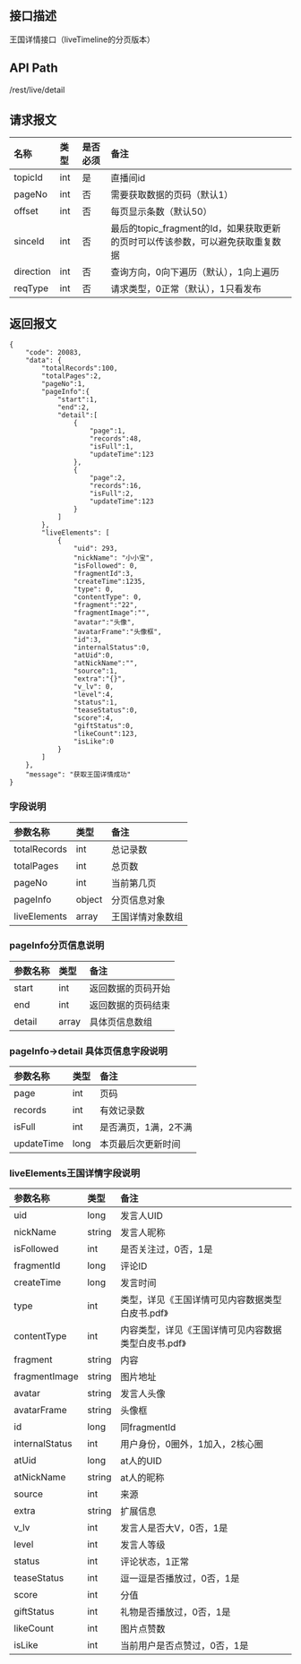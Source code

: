 ## 接口描述
王国详情接口（liveTimeline的分页版本）

## API Path
/rest/live/detail

## 请求报文
|名称|类型|是否必须|备注|
|:-|:-|:-|:-|
|topicId|int|是|直播间id|
|pageNo|int|否|需要获取数据的页码（默认1）|
|offset|int|否|每页显示条数（默认50）|
|sinceId|int|否|最后的topic_fragment的Id，如果获取更新的页时可以传该参数，可以避免获取重复数据|
|direction|int|否|查询方向，0向下遍历（默认），1向上遍历|
|reqType|int|否|请求类型，0正常（默认），1只看发布|

## 返回报文
	{
		"code": 20083,
		"data": {
			"totalRecords":100,
			"totalPages":2,
			"pageNo":1,
			"pageInfo":{
				"start":1,
				"end":2,
				"detail":[
					{
						"page":1,
						"records":48,
						"isFull":1,
						"updateTime":123
					},
					{
						"page":2,
						"records":16,
						"isFull":2,
						"updateTime":123
					}
				]
			},
			"liveElements": [
	       		{
	       			"uid": 293,
	       			"nickName": "小小宝",
	       			"isFollowed": 0,
	       			"fragmentId":3,
	       			"createTime":1235,
	       			"type": 0,
	       			"contentType": 0,
	       			"fragment":"22",
	       			"fragmentImage":"",
	       			"avatar":"头像",
	       			"avatarFrame":"头像框",
	       			"id":3,
	       			"internalStatus":0,
	       			"atUid":0,
	       			"atNickName":"",
	       			"source":1,
	       			"extra":"{}",
	       			"v_lv": 0,
	       			"level":4,
	       			"status":1,
	       			"teaseStatus":0,
	       			"score":4,
	       			"giftStatus":0,
	       			"likeCount":123,
	    			"isLike":0
	       		}
	       	]
	 	},
		"message": "获取王国详情成功"
	}

### 字段说明
|参数名称|类型|备注|
|:-|:-|:-|
|totalRecords|int|总记录数|
|totalPages|int|总页数|
|pageNo|int|当前第几页|
|pageInfo|object|分页信息对象|
|liveElements|array|王国详情对象数组|

### pageInfo分页信息说明
|参数名称|类型|备注|
|:-|:-|:-|
|start|int|返回数据的页码开始|
|end|int|返回数据的页码结束|
|detail|array|具体页信息数组|

### pageInfo->detail 具体页信息字段说明
|参数名称|类型|备注|
|:-|:-|:-|
|page|int|页码|
|records|int|有效记录数|
|isFull|int|是否满页，1满，2不满|
|updateTime|long|本页最后次更新时间|

### liveElements王国详情字段说明
|参数名称|类型|备注|
|:-|:-|:-|
|uid|long|发言人UID|
|nickName|string|发言人昵称|
|isFollowed|int|是否关注过，0否，1是|
|fragmentId|long|评论ID|
|createTime|long|发言时间|
|type|int|类型，详见《王国详情可见内容数据类型白皮书.pdf》|
|contentType|int|内容类型，详见《王国详情可见内容数据类型白皮书.pdf》|
|fragment|string|内容|
|fragmentImage|string|图片地址|
|avatar|string|发言人头像|
|avatarFrame|string|头像框|
|id|long|同fragmentId|
|internalStatus|int|用户身份，0圈外，1加入，2核心圈|
|atUid|long|at人的UID|
|atNickName|string|at人的昵称|
|source|int|来源|
|extra|string|扩展信息|
|v_lv|int|发言人是否大V，0否，1是|
|level|int|发言人等级|
|status|int|评论状态，1正常|
|teaseStatus|int|逗一逗是否播放过，0否，1是|
|score|int|分值|
|giftStatus|int|礼物是否播放过，0否，1是|
|likeCount|int|图片点赞数|
|isLike|int|当前用户是否点赞过，0否，1是|
